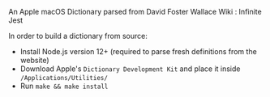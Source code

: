 An Apple macOS Dictionary parsed from David Foster Wallace Wiki : Infinite Jest

In order to build a dictionary from source:
- Install Node.js version 12+ (required to parse fresh definitions from the website)
- Download Apple's `Dictionary Development Kit` and place it inside `/Applications/Utilities/`
- Run `make && make install`
